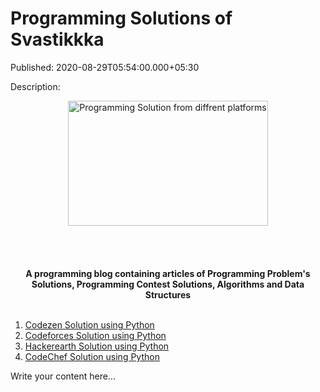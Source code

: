 # Programming Solutions of Svastikkka

Published: 2020-08-29T05:54:00.000+05:30

Description: <div dir="ltr" style="text-align: left;" trbidi="on">
      <div style="text-align: center;">
      <div class="separator" style="clear: both; text-align: center;">
      <a
      href="https://1.bp.blogspot.com/-2_LEW_ZMZvo/XypYdMmYp7I/AAAAAAAAAJw/8tHkR9GQLsUji6yDPOAXB4C3teSLOMhngCNcBGAsYHQ/s960/1.jpeg"
      style="margin-left: 1em; margin-right: 1em;"><img alt="Programming Solution from
      diffrent platforms" border="0" data-original-height="600" data-original-width="960"
      height="200"
      src="https://1.bp.blogspot.com/-2_LEW_ZMZvo/XypYdMmYp7I/AAAAAAAAAJw/8tHkR9GQLsUji6yDPOAXB4C3teSLOMhngCNcBGAsYHQ/w320-h200/1.jpeg"
      title="What is programming" width="320" /></a></div>
      <b><br /></b></div>
      <div style="text-align: center;">
      <b><br /></b></div>
      <div style="text-align: center;">
      <b><br /></b></div>
      <div style="text-align: center;">
      <b><br /></b></div>
      <div style="text-align: center;">
      <b>A programming blog containing articles of Programming Problem's Solutions,
      Programming Contest Solutions, Algorithms and Data Structures</b></div>
      <div style="text-align: center;">
      <br /></div>
      <div style="text-align: left;">
      </div>
      <ol style="text-align: left;">
      <li><a href="https://svastikkka.blogspot.com/p/codezen-solutions-using-python.html"
      target="_blank">Codezen Solution using Python</a></li>
      <li><a href="https://svastikkka.blogspot.com/p/codeforces-solution-using-python.html"
      target="_blank">Codeforces Solution using Python</a></li>
      <li><a href="https://www.svastikkka.com/search/label/HackerEarth"
      target="_blank">Hackerearth Solution using Python</a></li>
      <li><a href="https://www.svastikkka.com/search/label/CodeChef"
      target="_blank">CodeChef Solution using Python</a></li>
      </ol>
      </div>


Write your content here...